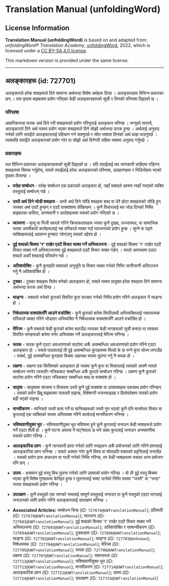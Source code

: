 # Translation Manual (unfoldingWord)

## License Information

**Translation Manual (unfoldingWord)** is based on and adapted from: _unfoldingWord® Translation Academy_, [unfoldingWord](https://unfoldingword.org/utw), 2022, which is licensed under a [CC BY-SA 4.0 license](https://creativecommons.org/licenses/by-sa/4.0/legalcode.en).

This markdown version is provided under the same license.



--------------------------------

## अलङ्‍कारहरू (id: 727701)

अलङ्‍कारले हरेक शब्दहरूले दिने सामान्य अर्थभन्दा विशेष अर्थहरू दिन्छ । अलङ्‍कारहरू विभिन्‍न प्रकारका छन् । यस पृष्ठमा बाइबलमा प्रयोग गरिएका केही अलङ्‍कारहरूको सूची र तिनको परिभाषा दिइएको छ ।

### परिभाषा

आक्षरिकभन्दा फरक अर्थ दिने गरी शब्दहरूको प्रयोग गरिनुलाई अलङ्‍कार भनिन्छ । भन्‍नुको तात्पर्य, अलङ्‍कारले दिने अर्थ यसमा प्रयोग भएका शब्दहरूले दिने सोझो अर्थभन्दा फरक हुन्छ । अर्थलाई अनुवाद गर्नको लागि तपाईंले अलङ्‍कारलाई पहिचान गर्न सक्‍नुपर्छ र स्रोत भाषामा तिनको अर्थ थाहा पाउनुपर्छ । त्यसपछि तपाईंले अलङ्‍कारको प्रयोग गरेर वा सोझो अर्थ दिनेगरी लक्षित भाषामा अनुवाद गर्नुपर्छ ।

### प्रकारहरू

तल विभिन्‍न प्रकारका अलङ्‍कारहरूको सूची दिइएको छ । यदि तपाईंलाई थप जानकारी चाहिएमा रङ्गिन शब्दहरूमा क्लिक गर्नुहोस्, यसले तपाईंलाई हरेक अलङ्‍कारको परिभाषा, उदाहरणहरू र भिडियोहरू भएको पृष्ठमा लैजान्छ ।

* **परोक्ष सम्बोधन** \- परोक्ष सम्बोधन एक प्रकारको अलङ्‍कार हो, जहाँ वक्ताले आफ्ना त्यहाँ नभएको व्यक्ति वस्तुलाई सम्बोधन् गर्छ ।
* **उस्तै अर्थ दिने जोडी शब्दहरू** \- उस्तै अर्थ दिने जोडि शब्दहरू शब्द वा धेरै छोटा शब्दहरूको जोडि हुन् जसका अर्थ एउटै हुन्छन् र एउटै वाक्यांशमा लेखिन्छन् । कुनै विचारलाई थप जोड दिनको निम्ति बाइबलका कविता, अगमवाणी र उपदेशहरूमा यसको प्रयोग गरिएको छ ।
* **व्यञ्‍जना** \- मृत्यु वा निजी तवरले गरिने क्रियाकलापहरू जस्ता कुनै दुखद, लज्जास्पद, वा सामाजिक रूपमा अस्वीकार्य कार्यहरूलाई नम्र तरिकाले व्यक्त गर्दा व्यञ्‍जनाको प्रयोग हुन्छ । सुन्‍ने वा पढ्ने व्यक्तिहरूलाई अप्रसन्‍न हुनबाट जोगाउनु यसको उद्देश्य हो ।
* **दुई शब्दको बिचमा 'र' राखेर एउटै विचार व्यक्त गर्ने अभिव्यञ्‍जना** \- दुई शब्दको बिचमा 'र' राखेर एउटै विचार व्यक्त गर्ने अभिव्यञ्‍जनामा दुई शब्दहरूले एउटै विचार व्यक्त गर्छन् । यस्तो अवस्थामा एउटा शब्दले अर्को शब्दलाई परिवर्तन गर्छ ।
* **अतिशयोक्ति** \- कुनै कुराप्रति वक्ताको अनुभूति वा विचार व्यक्त गर्नको निम्ति जानीजानी अतिरञ्‍जन गर्नु नै अतिशयोक्ति हो ।
* **टुक्का** \- टुक्का शब्दहरू मिलेर बनेको आलङ्‍कार हो, यसले यसमा प्रायुक्त हरेक शब्दहरू दिने सामान्य अर्थभन्दा फरक अर्थ दिन्छ ।
* **व्यङ्ग्य** \- वक्ताले भनेको कुराको विपरित कुरा सञ्‍चार गर्नको निम्ति प्रयोग गरिने अलङ्‍कार नै व्यङ्ग्य हो ।
* **निषेधात्मक वाक्यांशसँगै आउने वक्रोक्ति** \- कुनै कुराको बारेमा विपरितार्थी अभिव्यक्तिलाई नकारात्मक तरिकाले व्यक्त गरिने जोडदार अभिव्यक्ति नै निषेधात्मक वाक्यांशसँगै आउने वक्रोक्ति हो ।
* **मेरिज्म** \- कुनै वक्ताले केही कुराको बारेमा बताउँदा त्यसका केही भागहरूको सूची बनाएर वा त्यसका विपरित भागहरूको बारेमा भनेर अभिव्यक्त गर्ने अलङ्‍कारलाई मेरिज्म भनिन्छ ।
* **रूपक** \- रूपक कुनै एउटा अवधारणाको साटोमा अर्कै असम्बन्धित अवधारणाको प्रयोग गरिने एउटा अलङ्‍कार हो । यसले पाठकलाई ती दुई असम्बन्धित कुराहरूमा मिल्दो के छ भन्‍ने कुरा सोच्‍न लगाउँछ । यसर्थ, दुई असम्बन्धित कुराहरू बिचमा अप्रत्यक्ष रूपमा तुलना गर्नु नै रूपक हो ।
* **लक्षणा** \- लक्षणा एक किसिमको अलङ्‍कार हो जसमा कुनै कुरा वा विचारलाई त्यसको आफ्नै नामले सम्बोधन नगरेर त्यससँग नजिकबाट सम्बन्धित अर्कै कुराले सम्बोधन गरिन्छ । लक्षणा कुनै कुराको साटोमा प्रयोग गरिने एउटा नजिकबाट सम्बन्धित शब्द वा वाक्यांश हो ।
* **सादृष्य** \- सादृष्यमा संरचना र विचारमा उस्तै कुनै दुई वाक्यांश वा उपवाक्यहरू एकसाथ प्रयोग गरिन्छन् । यसको प्रयोग हिब्रू बाइबलमा जताततै पाइन्छ, विशेषगरी भजनसङ्ग्रह र हितोपदेशमा यसको प्रयोग बढी भएको पाइन्छ ।
* **मानवीकरण** \- मानिसले जस्तै काम गर्ने वा मानिसहरूको जस्तै गुण भएको कुनै पनि मानवेत्तर विचार वा कुरालाई एक व्यक्तिको रूपमा अभिव्यक्त गरिने कार्यलाई मानवीकरण भनिन्छ ।
* **भविष्यवाणीयुक्त भूत** \- भविष्यवाणीयुक्त भूत भविष्यमा हुने कुनै कुरालाई जनाउन केही भाषाहरूले प्रयोग गर्ने एउटा शैली हो । कुनै घटना अवस्य नै घट्नेवाला छ भने उक्त कुरालाई जनाउन अगमवाणीमा यसको प्रयोग गरिन्छ ।
* **आलङ्‍कारिक प्रश्‍न** \- कुनै जानकारी प्राप्त गर्नको लागि नभइकन अर्कै प्रयोजनको लागि गरिने प्रश्‍नलाई आलङ्‍कारिक प्रश्‍न भनिन्छ । यसले अक्सर गरेर कुनै विषय वा श्रोताप्रति वक्ताको प्रवृत्तिलाई जनाउँछ । यसको प्रयोग प्रायः हप्काउन वा गाली गर्नको निम्ति गरिन्छ, तर केही भाषाहरूमा यसका अन्य प्रयोजन पनि छन् ।
* **उपमा** \- असमान दुई वस्तु बिच तुलना गर्नको लागि उपमाको प्रयोग गरिन्छ । यो ती दुई वस्तु बिचमा भएका कुनै विशेष गुणहरूमा केन्द्रित हुन्छ र तुलनालाई स्पष्ट पार्नको निम्ति यसमा "जस्तै" वा "भन्दा" जस्ता शब्दहरूको प्रयोग गरिन्छ ।
* **उपलक्षण** \- कुनै वस्तुको एक भागको नामलाई सम्पूर्ण वस्तुलाई जनाउन वा कुनै वस्तुको एउटा भागलाई जनाउनको लागि प्रयोग गरिने अलङ्‍कारलाई उपलक्षण भनिन्छ ।

* **Associated Articles:** सम्बोधन चिन्ह (ID: `727674@UWTranslationManual`); प्रतिरूपी (ID: `727679@UWTranslationManual`); व्यञ्‍जना (ID: `727681@UWTranslationManual`); दुई शब्दको बिचमा 'र' राखेर एउटै विचार व्यक्त गर्ने अभिव्यञ्‍जना (ID: `727693@UWTranslationManual`); अतिशयोक्ति र सामान्यीकरण (ID: `727694@UWTranslationManual`); टुक्काहरू (ID: `727696@UWTranslationManual`); व्यङ्ग्य (ID: `727702@UWTranslationManual`); व्यङ्ग्य (ID: `727703@Unknown`); निषेधात्मक (ID: `727704@UWTranslationManual`); मेरिज्म (ID: `727705@UWTranslationManual`); रूपक (ID: `727706@UWTranslationManual`); लक्षणा (ID: `727707@UWTranslationManual`); समान्तरता (ID: `727711@UWTranslationManual`); भविष्यवाणीयुक्त भूत (ID: `727713@UWTranslationManual`); मानवीकरण (ID: `727714@UWTranslationManual`); आलङ्‍कारिक प्रश्‍न (ID: `727721@UWTranslationManual`); उपमा (ID: `727724@UWTranslationManual`); उपलक्षण (ID: `727725@UWTranslationManual`)

